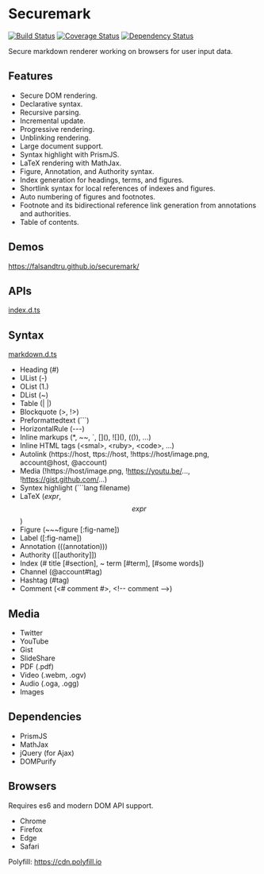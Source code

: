 # Securemark

[![Build Status](https://travis-ci.org/falsandtru/securemark.svg?branch=master)](https://travis-ci.org/falsandtru/securemark)
[![Coverage Status](https://coveralls.io/repos/falsandtru/securemark/badge.svg?branch=master&service=github)](https://coveralls.io/github/falsandtru/securemark?branch=master)
[![Dependency Status](https://gemnasium.com/falsandtru/securemark.svg)](https://gemnasium.com/falsandtru/securemark)

Secure markdown renderer working on browsers for user input data.

## Features

- Secure DOM rendering.
- Declarative syntax.
- Recursive parsing.
- Incremental update.
- Progressive rendering.
- Unblinking rendering.
- Large document support.
- Syntax highlight with PrismJS.
- LaTeX rendering with MathJax.
- Figure, Annotation, and Authority syntax.
- Index generation for headings, terms, and figures.
- Shortlink syntax for local references of indexes and figures.
- Auto numbering of figures and footnotes.
- Footnote and its bidirectional reference link generation from annotations and authorities.
- Table of contents.

## Demos

https://falsandtru.github.io/securemark/

## APIs

[index.d.ts](index.d.ts)

## Syntax

[markdown.d.ts](markdown.d.ts)

- Heading (#)
- UList (-)
- OList (1.)
- DList (~)
- Table (| |)
- Blockquote (>, !>)
- Preformattedtext (```)
- HorizontalRule (---)
- Inline markups (*, ~~, `, \[](), !\[](), (()), ...)
- Inline HTML tags (\<smal>, \<ruby>, \<code>, ...)
- Autolink (https://host, ttps://host, !https://host/image.png, account@host, @account)
- Media (!https://host/image.png, !https://youtu.be/..., !https://gist.github.com/...)
- Syntex highlight (```lang filename)
- LaTeX ($expr$, $$expr$$)
- Figure (~~~figure [:fig-name])
- Label ([:fig-name])
- Annotation (((annotation)))
- Authority ([[authority]])
- Index (# title [#section], ~ term [#term], [#some words])
- Channel (@account#tag)
- Hashtag (#tag)
- Comment (<# comment #>, \<!-- comment -->)

## Media

- Twitter
- YouTube
- Gist
- SlideShare
- PDF (.pdf)
- Video (.webm, .ogv)
- Audio (.oga, .ogg)
- Images

## Dependencies

- PrismJS
- MathJax
- jQuery (for Ajax)
- DOMPurify

## Browsers

Requires es6 and modern DOM API support.

- Chrome
- Firefox
- Edge
- Safari

Polyfill: https://cdn.polyfill.io
